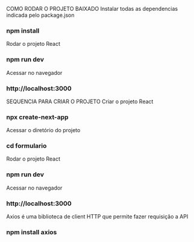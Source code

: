 COMO RODAR O PROJETO BAIXADO
Instalar todas as dependencias indicada pelo package.json
### npm install

Rodar o projeto React 
### npm run dev

Acessar no navegador
### http://localhost:3000


SEQUENCIA PARA CRIAR O PROJETO
Criar o projeto React
### npx create-next-app

Acessar o diretório do projeto
### cd formulario

Rodar o projeto React
### npm run dev

Acessar no navegador
### http://localhost:3000

Axios é uma biblioteca de client HTTP que permite fazer requisição a API
### npm install axios